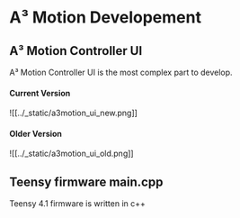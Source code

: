 # A³ Motion Developement

## A³ Motion Controller UI
A³ Motion Controller UI is the most complex part to develop. 

#### Current Version
![[../_static/a3motion_ui_new.png]]

#### Older Version
![[../_static/a3motion_ui_old.png]]

## Teensy firmware main.cpp
Teensy 4.1 firmware is written in c++
